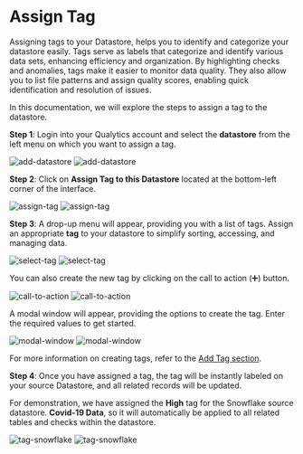 # Assign Tag

Assigning tags to your Datastore, helps you to identify and categorize your datastore easily. Tags serve as labels that categorize and identify various data sets, enhancing efficiency and organization. By highlighting checks and anomalies, tags make it easier to monitor data quality. They also allow you to list file patterns and assign quality scores, enabling quick identification and resolution of issues.

In this documentation, we will explore the steps to assign a tag to the datastore.

**Step 1**: Login into your Qualytics account and select the **datastore** from the left menu on which you want to assign a tag. 

![add-datastore](../assets/assign-tags/add-datastore-light-1.png#only-light)
![add-datastore](../assets/assign-tags/add-datastore-dark-1.png#only-dark)

**Step 2**: Click on **Assign Tag to this Datastore** located at the bottom-left corner of the interface.

![assign-tag](../assets/assign-tags/assign-tag-light-2.png#only-light)
![assign-tag](../assets/assign-tags/assign-tag-dark-2.png#only-dark)

**Step 3**: A drop-up menu will appear, providing you with a list of tags. Assign an appropriate **tag** to your datastore to simplify sorting, accessing, and managing data. 

![select-tag](../assets/assign-tags/select-tag-light-3.png#only-light)
![select-tag](../assets/assign-tags/select-tag-dark-3.png#only-dark)

 You can also create the new tag by clicking on the call to action (➕) button.

![call-to-action](../assets/assign-tags/action-light-4.png#only-light)
![call-to-action](../assets/assign-tags/action-dark-4.png#only-dark)

 A modal window will appear, providing the options to create the tag. Enter the required values to get started.

![modal-window](../assets/assign-tags/modal-window-light-5.png#only-light)
![modal-window](../assets/assign-tags/modal-window-dark-5.png#only-dark)

 For more information on creating tags, refer to the [Add Tag section](../tags/add-tag.md).

**Step 4**: Once you have assigned a tag, the tag will be instantly labeled on your source Datastore, and all related records will be updated.

For demonstration, we have assigned the **High** tag for the Snowflake source datastore. **Covid-19 Data**, so it will automatically be applied to all related tables and checks within the datastore. 

![tag-snowflake](../assets/assign-tags/tag-snowflake-light-6.png#only-light)
![tag-snowflake](../assets/assign-tags/tag-snowflake-dark-6.png#only-dark)
